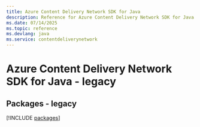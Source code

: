 ```yaml
---
title: Azure Content Delivery Network SDK for Java
description: Reference for Azure Content Delivery Network SDK for Java
ms.date: 07/14/2025
ms.topic: reference
ms.devlang: java
ms.service: contentdeliverynetwork
---
```

# Azure Content Delivery Network SDK for Java - legacy
## Packages - legacy
[!INCLUDE [packages](content-delivery-network-index.md)]
